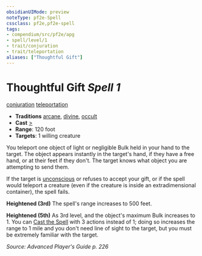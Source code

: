 ```yaml
---
obsidianUIMode: preview
noteType: pf2e-Spell
cssclass: pf2e,pf2e-spell
tags:
- compendium/src/pf2e/apg
- spell/level/1
- trait/conjuration
- trait/teleportation
aliases: ["Thoughtful Gift"]
---
```

# Thoughtful Gift *Spell 1*   
[conjuration](rules/traits/conjuration.md "Conjuration School Trait")  [teleportation](rules/traits/teleportation.md "Teleportation Effect Trait")  

- **Traditions** [arcane](rules/traits/arcane.md "Arcane Tradition Trait"), [divine](rules/traits/divine.md "Divine Tradition Trait"), [occult](rules/traits/occult.md "Occult Tradition Trait")
- **Cast** [>](rules/core-rulebook/chapter-9-playing-the-game.md#Actions "Single Action") 
- **Range**: 120 foot
- **Targets**: 1 willing creature

You teleport one object of light or negligible Bulk held in your hand to the target. The object appears instantly in the target's hand, if they have a free hand, or at their feet if they don't. The target knows what object you are attempting to send them.

If the target is [unconscious](rules/conditions.md#Unconscious) or refuses to accept your gift, or if the spell would teleport a creature (even if the creature is inside an extradimensional container), the spell fails.

**Heightened (3rd)** The spell's range increases to 500 feet.

**Heightened (5th)** As 3rd level, and the object's maximum Bulk increases to 1. You can [Cast the Spell](rules/actions/cast-a-spell.md) with 3 actions instead of 1; doing so increases the range to 1 mile and you don't need line of sight to the target, but you must be extremely familiar with the target.

*Source: Advanced Player's Guide p. 226*